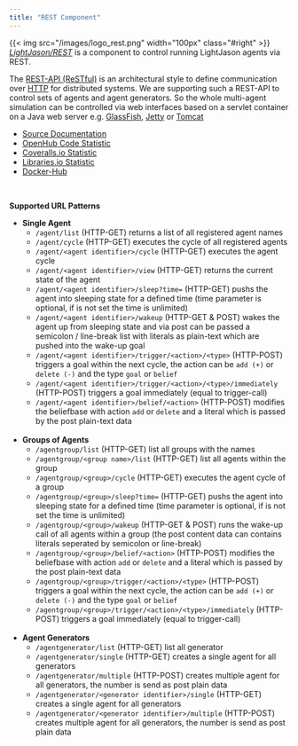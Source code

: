 ```yaml
---
title: "REST Component"
---
```


{{< img src="/images/logo_rest.png" width="100px" class="#right" >}} _[LightJason/REST](https://rest.lightjason.org)_ is a component to control running LightJason agents via REST.

The [REST-API (ReSTful)](https://en.wikipedia.org/wiki/Representational_state_transfer) is an architectural style to define communication over [HTTP](https://en.wikipedia.org/wiki/Hypertext_Transfer_Protocol) for distributed systems. We are supporting such a REST-API to control sets of agents and agent generators. So the whole multi-agent simulation can be controlled via web interfaces based on a servlet container on a Java web server e.g. [GlassFish](https://en.wikipedia.org/wiki/GlassFish), [Jetty](https://en.wikipedia.org/wiki/Jetty_(web_server)) or [Tomcat](https://en.wikipedia.org/wiki/Apache_Tomcat)

* [Source Documentation](https://rest.lightjason.org/sources/)
* [OpenHub Code Statistic](https://www.openhub.net/p/LightJason-REST)
* [Coveralls.io Statistic](https://coveralls.io/github/LightJason/REST)
* [Libraries.io Statistic](https://libraries.io/github/LightJason/REST)
* [Docker-Hub](https://hub.docker.com/r/lightjason/rest/)

</br>

**Supported URL Patterns**

* **Single Agent**
    * ```/agent/list``` (HTTP-GET) returns a list of all registered agent names
    * ```/agent/cycle``` (HTTP-GET) executes the cycle of all registered agents
    * ```/agent/<agent identifier>/cycle``` (HTTP-GET) executes the agent cycle
    * ```/agent/<agent identifier>/view``` (HTTP-GET) returns the current state of the agent
    * ```/agent/<agent identifier>/sleep?time=``` (HTTP-GET) pushs the agent into sleeping state for a defined time (time parameter is optional, if is not set the time is unlimited)
    * ```/agent/<agent identifier>/wakeup``` (HTTP-GET & POST) wakes the agent up from sleeping state and via post can be passed a semicolon / line-break list with literals as plain-text which are pushed into the wake-up goal
    * ```/agent/<agent identifier>/trigger/<action>/<type>``` (HTTP-POST) triggers a goal within the next cycle, the action can be ```add (+)``` or ```delete (-)``` and the type ```goal``` or ```belief```
    * ```/agent/<agent identifier>/trigger/<action>/<type>/immediately``` (HTTP-POST) triggers a goal immediately (equal to trigger-call)
    * ```/agent/<agent identifier>/belief/<action>``` (HTTP-POST) modifies the beliefbase with action ```add``` or ```delete``` and a literal which is passed by the post plain-text data
</br></br>
* **Groups of Agents**
    * ```/agentgroup/list``` (HTTP-GET)  list all groups with the names
    * ```/agentgroup/<group name>/list``` (HTTP-GET) list all agents within the group
    * ```/agentgroup/<group>/cycle``` (HTTP-GET) executes the agent cycle of a group
    * ```/agentgroup/<group>/sleep?time=``` (HTTP-GET) pushs the agent into sleeping state for a defined time (time parameter is optional, if is not set the time is unlimited)
    * ```/agentgroup/<group>/wakeup``` (HTTP-GET & POST) runs the wake-up call of all agents within a group (the post content data can contains literals seperated by semicolon or line-break)
    * ```/agentgroup/<group>/belief/<action>``` (HTTP-POST) modifies the beliefbase with action ```add``` or ```delete``` and a literal which is passed by the post plain-text data
    * ```/agentgroup/<group>/trigger/<action>/<type>``` (HTTP-POST) triggers a goal within the next cycle, the action can be ```add (+)``` or ```delete (-)``` and the type ```goal``` or ```belief```
    * ```/agentgroup/<group>/trigger/<action>/<type>/immediately``` (HTTP-POST) triggers a goal immediately (equal to trigger-call)
</br></br>
* **Agent Generators**
    * ```/agentgenerator/list``` (HTTP-GET)  list all generator
    * ```/agentgenerator/single``` (HTTP-GET) creates a single agent for all generators
    * ```/agentgenerator/multiple``` (HTTP-POST) creates multiple agent for all generators, the number is send as post plain data
    * ```/agentgenerator/<generator identifier>/single``` (HTTP-GET) creates a single agent for all generators
    * ```/agentgenerator/<generator identifier>/multiple``` (HTTP-POST) creates multiple agent for all generators, the number is send as post plain data